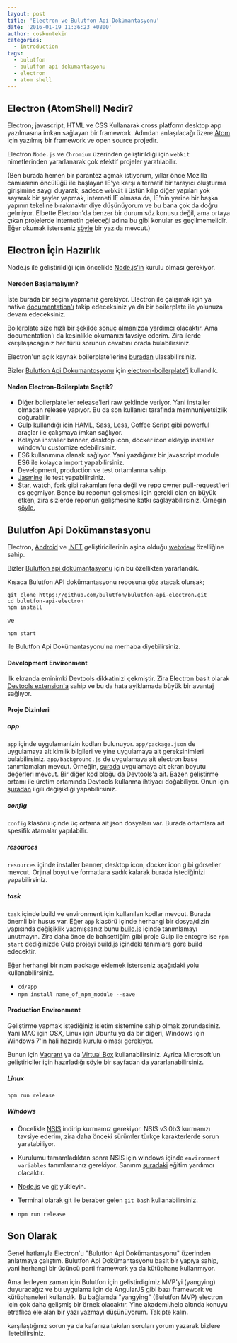 ```yaml
---
layout: post
title: 'Electron ve Bulutfon Api Dokümantasyonu'
date: '2016-01-19 11:36:23 +0800'
author: coskuntekin
categories:
  - introduction
tags:
  - bulutfon
  - bulutfon api dokumantasyonu
  - electron
  - atom shell
---
```


## Electron (AtomShell) Nedir?

Electron; javascript, HTML ve CSS Kullanarak cross platform desktop app yazılmasına imkan sağlayan bir framework. Adından anlaşılacağı üzere [Atom](https://atom.io/) için yazılmış bir framework ve open source projedir.

Electron `Node.js` ve `Chromium` üzerinden geliştirildiği için `webkit` nimetlerinden yararlanarak çok efektif projeler yaratılabilir.

(Ben burada hemen bir parantez açmak istiyorum, yıllar önce Mozilla camiasının öncülüğü ile başlayan IE'ye karşı alternatif bir tarayıcı oluşturma girişimine saygı duyarak, sadece `webkit` i üstün kılıp diğer yapıları yok sayarak bir şeyler yapmak, interneti IE olmasa da, IE'nin yerine bir başka yapının tekeline bırakmaktır diye düşünüyorum ve bu bana çok da doğru gelmiyor. Elbette Electron'da benzer bir durum söz konusu değil, ama ortaya çıkan projelerde internetin geleceği adına bu gibi konular es geçilmemelidir. Eğer okumak isterseniz [şöyle](http://www.nukeador.com/23/01/2015/we-have-to-fight-again-for-the-web/) bir yazıda mevcut.)

## Electron İçin Hazırlık

Node.js ile geliştirildiği için öncelikle [Node.js'in](https://nodejs.org/) kurulu olması gerekiyor.

#### Nereden Başlamalıyım?

İste burada bir seçim yapmanız gerekiyor. Electron ile çalışmak için ya native [documentation'ı](http://electron.atom.io/docs/v0.36.4/) takip edeceksiniz ya da bir boilerplate ile yolunuza devam edeceksiniz.

Boilerplate size hızlı bir şekilde sonuç almanızda yardımcı olacaktır. Ama documentation'ı da kesinlikle okumanızı tavsiye ederim. Zira ilerde karşılaşacağınız her türlü sorunun cevabını orada bulabilirsiniz.

Electron'un açık kaynak boilerplate'lerine [buradan](https://github.com/sindresorhus/awesome-electron#boilerplates) ulasabilirsiniz.

Bizler [Bulutfon Api Dokumantosyonu](https://github.com/bulutfon/bulutfon-api-electron) için [electron-boilerplate'i](https://github.com/szwacz/electron-boilerplate) kullandık.

#### Neden Electron-Boilerplate Seçtik?

* Diğer boilerplate'ler release'leri raw şeklinde veriyor. Yani installer olmadan release yapıyor. Bu da son kullanıcı tarafında memnuniyetsizlik doğurabilir.
* [Gulp](http://gulpjs.com/) kullandığı icin HAML, Sass, Less, Coffee Script gibi powerful araçlar ile çalışmaya imkan sağlıyor.
* Kolayca installer banner, desktop icon, docker icon ekleyip installer window'u customize edebilirsiniz.
* ES6 kullanımına olanak sağlıyor. Yani yazdığınız bir javascript module ES6 ile kolayca import yapabilirsiniz.
* Development, production ve test ortamlarına sahip.
* [Jasmine](http://jasmine.github.io/2.0/introduction.html) ile test yapabilirsiniz.
* Star, watch, fork gibi rakamları fena değil ve repo owner pull-request'leri es geçmiyor. Bence bu reponun gelişmesi için gerekli olan en büyük etken, zira sizlerde reponun gelişmesine katkı sağlayabilirsiniz. Örnegin [şöyle.](https://github.com/szwacz/electron-boilerplate/commit/ad88e089d7f1f4232ab85ae8c34ea4e923eba23b)

## Bulutfon Api Dokümanstasyonu

Electron, [Android](http://developer.android.com/reference/android/webkit/WebView.html) ve [.NET](https://msdn.microsoft.com/library/windows/apps/windows.ui.xaml.controls.webview.aspx) geliştiricilerinin aşina olduğu [webview](http://electron.atom.io/docs/v0.36.4/api/web-view-tag/) özelliğine sahip.

Bizler [Bulutfon api dokümantasyonu](https://github.com/bulutfon/bulutfon-api-electron) için bu özellikten yararlandık.

Kısaca Bulutfon API dokümantasyonu reposuna göz atacak olursak;

```
git clone https://github.com/bulutfon/bulutfon-api-electron.git
cd bulutfon-api-electron
npm install
```
ve

```
npm start
```

ile Bulutfon Api Dokümantasyonu'na merhaba diyebilirsiniz.

#### Development Environment
İlk ekranda eminimki Devtools dikkatinizi çekmiştir. Zira Electron basit olarak [Devtools extension'a](http://electron.atom.io/docs/v0.36.4/tutorial/devtools-extension/) sahip ve bu da hata ayiklamada büyük bir avantaj sağlıyor.

#### Proje Dizinleri

##### app
`app` içinde uygulamanizin kodları bulunuyor.
`app/package.json` de uygulamaya ait kimlik bilgileri ve yine uygulamaya ait gereksinimleri bulabilirsiniz.
`app/background.js` de uygulamaya ait electron base tanımlamaları mevcut. Örneğin, [şurada](https://github.com/bulutfon/bulutfon-api-electron/blob/master/app/background.js#L17) uygulamaya ait ekran boyutu değerleri mevcut. Bir diğer kod bloğu da Devtools'a ait. Bazen geliştirme ortamı ile üretim ortamında Devtools kullanma ihtiyacı doğabiliyor. Onun için [şuradan](https://github.com/bulutfon/bulutfon-api-electron/blob/master/app/background.js#L41) ilgili değişikliği yapabilirsiniz.

##### config
`config` klasörü içinde üç ortama ait json dosyaları var. Burada ortamlara ait spesifik atamalar yapılabilir.

##### resources
`resources` içinde installer banner, desktop icon, docker icon gibi görseller mevcut. Orjinal boyut ve formatlara sadık kalarak burada istediğinizi yapabilirsiniz.

##### task
`task` içinde build ve environment için kullanılan kodlar mevcut. Burada önemli bir husus var. Eğer `app` klasörü içinde  herhangi bir dosya/dizin yapısında değişiklik yapmışsanız bunu [build.js](https://github.com/bulutfon/bulutfon-api-electron/blob/master/tasks/build.js#L17) içinde tanımlamayı unutmayın. Zira daha önce de bahsettiğim gibi proje Gulp ile entegre ise `npm start` dediğinizde Gulp projeyi build.js içindeki tanımlara göre build edecektir.

Eğer herhangi bir npm package eklemek isterseniz aşağıdaki yolu kullanabilirsiniz.

* `cd/app`
* `npm install name_of_npm_module --save`

#### Production Environment
Geliştirme yapmak istediğiniz işletim sistemine sahip olmak zorundasiniz. Yani MAC için OSX, Linux için Ubuntu ya da bir diğeri, Windows için Windows 7'in hali hazırda kurulu olması gerekiyor.

Bunun için [Vagrant](https://www.vagrantup.com/) ya da [Virtual Box](https://www.virtualbox.org/wiki/Downloads) kullanabilirsiniz. Ayrica Microsoft'un geliştiriciler için hazırladığı [şöyle](https://dev.windows.com/en-us/microsoft-edge/tools/vms/mac/) bir sayfadan da yararlanabilirsiniz.

##### Linux

`npm run release`

##### Windows

* Öncelikle [NSIS](http://nsis.sourceforge.net/) indirip kurmamız gerekiyor. NSIS v3.0b3 kurmanızı tavsiye ederim, zira daha önceki sürümler türkçe karakterlerde sorun yaratabiliyor.

* Kurulumu tamamladıktan sonra NSIS için windows içinde `environment variables` tanımlamanız gerekiyor. Sanırım [şuradaki](http://www.computerhope.com/issues/ch000549.htm) eğitim yardımcı olacaktır.

* [Node.js](https://nodejs.org/en/) ve [git](https://git-scm.com/download/win) yükleyin.

* Terminal olarak git ile beraber gelen `git bash` kullanabilirsiniz.

* `npm run release`

## Son Olarak

Genel hatlarıyla Electron'u "Bulutfon Api Dokümantasyonu" üzerinden anlatmaya çalıştım.
Bulutfon Api Dokümantasyonu basit bir yapıya sahip, yani herhangi bir üçüncü parti framework ya da kütüphane kullanmıyor.

Ama ilerleyen zaman için Bulutfon için gelistirdigimiz MVP'yi (yangying) duyuracağız ve bu uygulama için de AngularJS gibi bazı framework ve kütüphaneleri kullandık. Bu bağlamda "yangying" (Bulutfon MVP) electron için çok daha gelişmiş bir örnek olacaktır. Yine akademi.help altında konuyu etraflıca ele alan bir yazı yazmayı düşünüyorum. Takipte kalın.

karşılaştığınız sorun ya da kafanıza takılan soruları yorum yazarak bizlere iletebilirsiniz.

